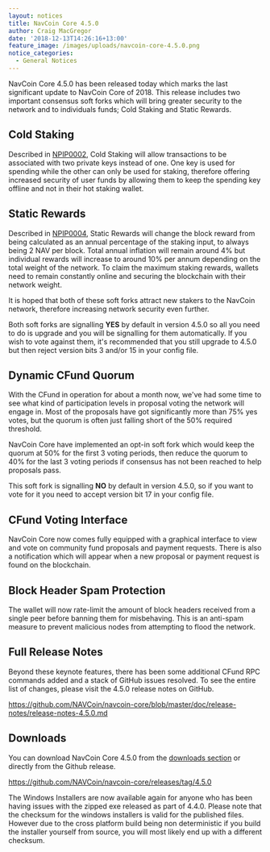 ```yaml
---
layout: notices
title: NavCoin Core 4.5.0
author: Craig MacGregor
date: '2018-12-13T14:26:16+13:00'
feature_image: /images/uploads/navcoin-core-4.5.0.png
notice_categories:
  - General Notices
---
```

NavCoin Core 4.5.0 has been released today which marks the last significant update to NavCoin Core of 2018. This release includes two important consensus soft forks which will bring greater security to the network and to individuals funds; Cold Staking and Static Rewards.

<!--more-->

## Cold Staking

Described in [NPIP0002](https://github.com/NAVCoin/npips/blob/master/npip-0002.mediawiki), Cold Staking will allow transactions to be associated with two private keys instead of one. One key is used for spending while the other can only be used for staking, therefore offering increased security of user funds by allowing them to keep the spending key offline and not in their hot staking wallet.

## Static Rewards

Described in [NPIP0004](https://github.com/NAVCoin/npips/blob/master/npip-0004.mediawiki), Static Rewards will change the block reward from being calculated as an annual percentage of the staking input, to always being 2 NAV per block. Total annual inflation will remain around 4% but individual rewards will increase to around 10% per annum depending on the total weight of the network. To claim the maximum staking rewards, wallets need to remain constantly online and securing the blockchain with their network weight. 

It is hoped that both of these soft forks attract new stakers to the NavCoin network, therefore increasing network security even further.

Both soft forks are signalling **YES** by default in version 4.5.0 so all you need to do is upgrade and you will be signalling for them automatically. If you wish to vote against them, it's recommended that you still upgrade to 4.5.0 but then reject version bits 3 and/or 15 in your config file.

## Dynamic CFund Quorum

With the CFund in operation for about a month now, we've had some time to see what kind of participation levels in proposal voting the network will engage in. Most of the proposals have got significantly more than 75% yes votes, but the quorum is often just falling short of the 50% required threshold.

NavCoin Core have implemented an opt-in soft fork which would keep the quorum at 50% for the first 3 voting periods, then reduce the quorum to 40% for the last 3 voting periods if consensus has not been reached to help proposals pass.

This soft fork is signalling **NO** by default in version 4.5.0, so if you want to vote for it you need to accept version bit 17 in your config file.

## CFund Voting Interface

NavCoin Core now comes fully equipped with a graphical interface to view and vote on community fund proposals and payment requests. There is also a notification which will appear when a new proposal or payment request is found on the blockchain. 

## Block Header Spam Protection

The wallet will now rate-limit the amount of block headers received from a single peer before banning them for misbehaving. This is an anti-spam measure to prevent malicious nodes from attempting to flood the network.

## Full Release Notes

Beyond these keynote features, there has been some additional CFund RPC commands added and a stack of GitHub issues resolved. To see the entire list of changes, please visit the 4.5.0 release notes on GitHub.

<https://github.com/NAVCoin/navcoin-core/blob/master/doc/release-notes/release-notes-4.5.0.md>

## Downloads

You can download NavCoin Core 4.5.0 from the [downloads section](https://navcoin.org/en/wallets/#download-core) or directly from the Github release.

<https://github.com/NAVCoin/navcoin-core/releases/tag/4.5.0>

The Windows Installers are now available again for anyone who has been having issues with the zipped exe released as part of 4.4.0. Please note that the checksum for the windows installers is valid for the published files. However due to the cross platform build being non deterministic if you build the installer yourself from source, you will most likely end up with a different checksum.
